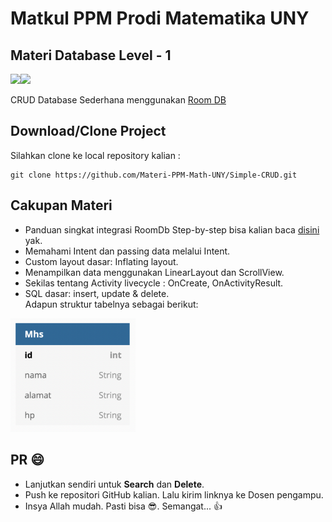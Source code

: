 # Matkul PPM Prodi Matematika UNY 
## Materi Database Level - 1
<img width="320px" src="https://raw.githubusercontent.com/Materi-PPM-Math-UNY/Simple-CRUD/main/device-2021-03-19-070447.png"/><img width="320px" src="https://raw.githubusercontent.com/Materi-PPM-Math-UNY/Simple-CRUD/main/device-2021-03-19-070649.png"/>

CRUD Database Sederhana menggunakan <a href="https://developer.android.com/training/data-storage/room" target="_blank">Room DB</a>    
## Download/Clone Project
Silahkan clone ke local repository kalian :
```
git clone https://github.com/Materi-PPM-Math-UNY/Simple-CRUD.git
```

## Cakupan Materi  
- Panduan singkat integrasi RoomDb Step-by-step bisa kalian baca <a href="https://github.com/Materi-PPM-Math-UNY/Simple-CRUD/blob/main/integrating-roomdb-step-by-step.md">disini</a> yak.
- Memahami Intent dan passing data melalui Intent.
- Custom layout dasar: Inflating layout.
- Menampilkan data menggunakan LinearLayout dan ScrollView. 
- Sekilas tentang Activity livecycle : OnCreate, OnActivityResult.
- SQL dasar: insert, update & delete.   
 Adapun struktur tabelnya sebagai berikut:
 <img width="200" src="https://raw.githubusercontent.com/Materi-PPM-Math-UNY/Simple-CRUD/main/tabel.png"/>   


## PR 😄
- Lanjutkan sendiri untuk **Search** dan **Delete**.
- Push ke repositori GitHub kalian. Lalu kirim linknya ke Dosen pengampu.
- Insya Allah mudah. Pasti bisa 😎. Semangat... 👍
